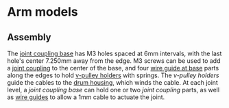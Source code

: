# Arm models

## Assembly

The [joint coupling base](./joint%20coupling%20base.sldprt) has M3 holes spaced at 6mm intervals, with the last hole's center 7.250mm away from the edge. M3 screws can be used to add a [joint coupling](joint%20coupling.sldprt) to the center of the base, and four [wire guide at base](./wire%20guide%20at%20base.sldprt) parts along the edges to hold [v-pulley holders](./v-pulley%20holder.sldprt) with springs. The *v-pulley holders* guide the cables to the [drum housing](./drum%20housing.sldprt), which winds the cable. At each joint level, a *joint coupling base* can hold one or two *joint coupling* parts, as well as [wire guides](./wire%20guide.sldprt) to allow a 1mm cable to actuate the joint.
